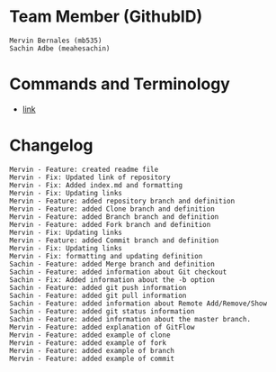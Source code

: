 # Team Member (GithubID)
    Mervin Bernales (mb535)
    Sachin Adbe (meahesachin)

# Commands and Terminology
   - [link](index.md)




# Changelog
    Mervin - Feature: created readme file
    Mervin - Fix: Updated link of repository
    Mervin - Fix: Added index.md and formatting
    Mervin - Fix: Updating links
    Mervin - Feature: added repository branch and definition
    Mervin - Feature: added Clone branch and definition
    Mervin - Feature: added Branch branch and definition
    Mervin - Feature: added Fork branch and definition
    Mervin - Fix: Updating links
    Mervin - Feature: added Commit branch and definition
    Mervin - Fix: Updating links
    Mervin - Fix: formatting and updating definition
    Sachin - Feature: added Merge branch and definition
    Sachin - Feature: added information about Git checkout
    Sachin - Fix: Added information about the -b option
    Sachin - Feature: added git push information
    Sachin - Feature: added git pull information
    Sachin - Feature: added information about Remote Add/Remove/Show
    Sachin - Feature: added git status information
    Sachin - Feature: added information about the master branch.
    Mervin - Feature: added explanation of GitFlow
    Mervin - Feature: added example of clone
    Mervin - Feature: added example of fork
    Mervin - Feature: added example of branch
    Mervin - Feature: added example of commit
